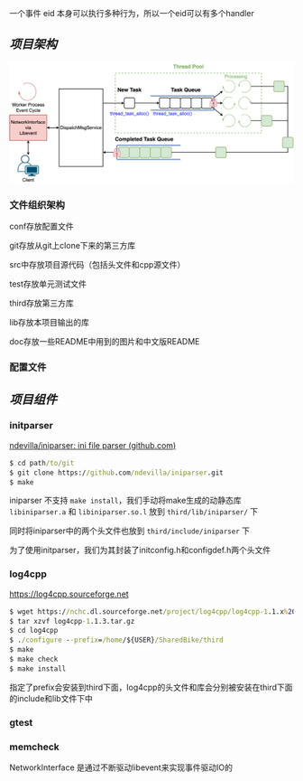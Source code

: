 一个事件 eid 本身可以执行多种行为，所以一个eid可以有多个handler





## *项目架构*

<img src="项目架构.drawio.png">

### 文件组织架构

conf存放配置文件

git存放从git上clone下来的第三方库

src中存放项目源代码（包括头文件和cpp源文件）

test存放单元测试文件

third存放第三方库

lib存放本项目输出的库

doc存放一些README中用到的图片和中文版README



### 配置文件



## *项目组件*

### initparser

[ndevilla/iniparser: ini file parser (github.com)](https://github.com/ndevilla/iniparser)

```cmd
$ cd path/to/git
$ git clone https://github.com/ndevilla/iniparser.git
$ make
```

iniparser 不支持 `make install`，我们手动将make生成的动静态库 `libiniparser.a` 和 `libiniparser.so.l` 放到 `third/lib/iniparser/` 下

同时将iniparser中的两个头文件也放到 `third/include/iniparser` 下

为了使用initparser，我们为其封装了initconfig.h和configdef.h两个头文件

### log4cpp

<https://log4cpp.sourceforge.net>

```cmd
$ wget https://nchc.dl.sourceforge.net/project/log4cpp/log4cpp-1.1.x%20%28new%29/log4cpp-1.1/log4cpp-1.1.3.tar.gz
$ tar xzvf log4cpp-1.1.3.tar.gz
$ cd log4cpp
$ ./configure --prefix=/home/${USER}/SharedBike/third
$ make
$ make check
$ make install
```

指定了prefix会安装到third下面，log4cpp的头文件和库会分别被安装在third下面的include和lib文件下中

### gtest

### memcheck







NetworkInterface 是通过不断驱动libevent来实现事件驱动IO的
